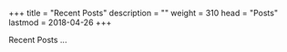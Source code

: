 +++
title = "Recent Posts"
description = ""
weight = 310
head = "<label>Posts</label>"
lastmod = 2018-04-26
+++

Recent Posts ...
